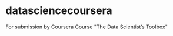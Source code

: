datasciencecoursera
===================

For submission by Coursera Course "The Data Scientist’s Toolbox"
